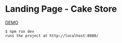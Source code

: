 # Landing Page - Cake Store

[DEMO](https://daph3105.github.io/landing-page/dist/index.html)

```npm command
$ npm run dev
runs the project at http://localhost:8080/
```
